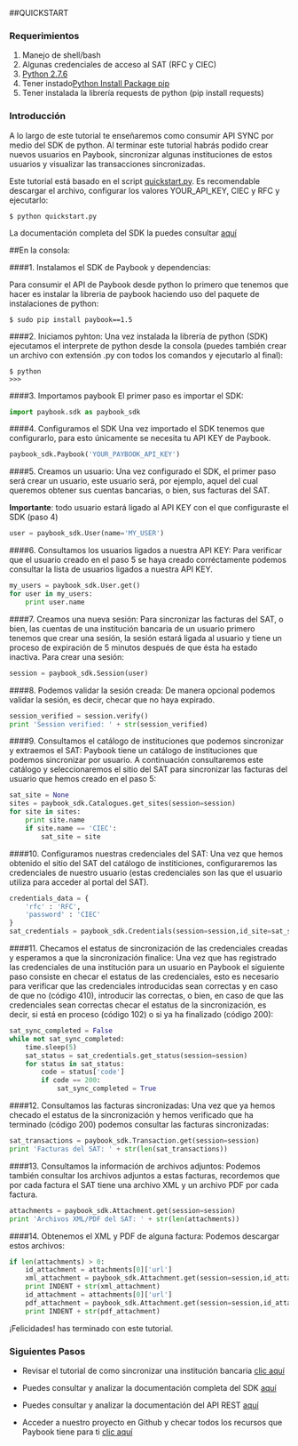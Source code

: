 
##QUICKSTART

### Requerimientos

1. Manejo de shell/bash
2. Algunas credenciales de acceso al SAT (RFC y CIEC)
3. [Python 2.7.6](https://www.python.org/downloads/)
4. Tener instado[Python Install Package pip](https://pip.pypa.io/en/stable/installing/)
5. Tener instalada la librería requests de python (pip install requests)


### Introducción

A lo largo de este tutorial te enseñaremos como consumir API SYNC por medio del SDK de python. Al terminar este tutorial habrás podido crear nuevos usuarios en Paybook, sincronizar algunas instituciones de estos usuarios y visualizar las transacciones sincronizadas.

Este tutorial está basado en el script [quickstart.py](https://github.com/Paybook/sync-py/blob/master/quickstart.py). Es recomendable descargar el archivo, configurar los valores YOUR_API_KEY, CIEC y RFC y ejecutarlo:

```
$ python quickstart.py
```

La documentación completa del SDK la puedes consultar [aquí](https://github.com/Paybook/sync-py/blob/master/readme.md) 

##En la consola:

####1. Instalamos el SDK de Paybook y dependencias:

Para consumir el API de Paybook desde python lo primero que tenemos que hacer es instalar la libreria de paybook haciendo uso del paquete de instalaciones de python:

```
$ sudo pip install paybook==1.5
```

####2. Iniciamos pyhton:
Una vez instalada la librería de python (SDK) ejecutamos el interprete de python desde la consola (puedes también crear un archivo con extensión .py con todos los comandos y ejecutarlo al final): 

```
$ python
>>>
```

####3. Importamos paybook
El primer paso es importar el SDK:

```python
import paybook.sdk as paybook_sdk
```

####4. Configuramos el SDK
Una vez importado el SDK tenemos que configurarlo, para esto únicamente se necesita tu API KEY de Paybook.

```python
paybook_sdk.Paybook('YOUR_PAYBOOK_API_KEY')
```

####5. Creamos un usuario:
Una vez configurado el SDK, el primer paso será crear un usuario, este usuario será, por ejemplo, aquel del cual queremos obtener sus cuentas bancarias, o bien, sus facturas del SAT.

**Importante**: todo usuario estará ligado al API KEY con el que configuraste el SDK (paso 4)

```python
user = paybook_sdk.User(name='MY_USER')
```

####6. Consultamos los usuarios ligados a nuestra API KEY:
Para verificar que el usuario creado en el paso 5 se haya creado corréctamente podemos consultar la lista de usuarios ligados a nuestra API KEY.

```python
my_users = paybook_sdk.User.get()
for user in my_users:
	print user.name
```

####7. Creamos una nueva sesión:
Para sincronizar las facturas del SAT, o bien, las cuentas de una institución bancaria de un usuario primero tenemos que crear una sesión, la sesión estará ligada al usuario y tiene un proceso de expiración de 5 minutos después de que ésta ha estado inactiva. Para crear una sesión:

```python
session = paybook_sdk.Session(user)
```

####8. Podemos validar la sesión creada:
De manera opcional podemos validar la sesión, es decir, checar que no haya expirado.

```python
session_verified = session.verify()
print 'Session verified: ' + str(session_verified)
```

####9. Consultamos el catálogo de instituciones que podemos sincronizar y extraemos el SAT:
Paybook tiene un catálogo de instituciones que podemos sincronizar por usuario. A continuación consultaremos este catálogo y seleccionaremos el sitio del SAT para sincronizar las facturas del usuario que hemos creado en el paso 5:

```python
sat_site = None
sites = paybook_sdk.Catalogues.get_sites(session=session)
for site in sites:
	print site.name
	if site.name == 'CIEC':
		sat_site = site
```

####10. Configuramos nuestras credenciales del SAT:
Una vez que hemos obtenido el sitio del SAT del catálogo de institiciones, configuraremos las credenciales de nuestro usuario (estas credenciales son las que el usuario utiliza para acceder al portal del SAT).

```python
credentials_data = {
	'rfc' : 'RFC',
	'password' : 'CIEC'
}
sat_credentials = paybook_sdk.Credentials(session=session,id_site=sat_site.id_site,credentials=credentials_data)
```

####11. Checamos el estatus de sincronización de las credenciales creadas y esperamos a que la sincronización finalice:
Una vez que has registrado las credenciales de una institución para un usuario en Paybook el siguiente paso consiste en checar el estatus de las credenciales, esto es necesario para verificar que las credenciales introducidas sean correctas y en caso de que no (código 410), introducir las correctas, o bien, en caso de que las credenciales sean correctas checar el estatus de la sincronización, es decir, si está en proceso (código 102) o si ya ha finalizado (código 200):

```python
sat_sync_completed = False
while not sat_sync_completed: 
	time.sleep(5)
	sat_status = sat_credentials.get_status(session=session)
	for status in sat_status:
		code = status['code']
		if code == 200:
			sat_sync_completed = True
```

####12. Consultamos las facturas sincronizadas:
Una vez que ya hemos checado el estatus de la sincronización y hemos verificado que ha terminado (código 200) podemos consultar las facturas sincronizadas:
```python
sat_transactions = paybook_sdk.Transaction.get(session=session)
print 'Facturas del SAT: ' + str(len(sat_transactions))
```

####13. Consultamos la información de archivos adjuntos:
Podemos también consultar los archivos adjuntos a estas facturas, recordemos que por cada factura el SAT tiene una archivo XML y un archivo PDF por cada factura.
```python
attachments = paybook_sdk.Attachment.get(session=session)
print 'Archivos XML/PDF del SAT: ' + str(len(attachments))
```

####14. Obtenemos el XML y PDF de alguna factura:
Podemos descargar estos archivos:
```python
if len(attachments) > 0:
	id_attachment = attachments[0]['url']
	xml_attachment = paybook_sdk.Attachment.get(session=session,id_attachment=id_attachment)
	print INDENT + str(xml_attachment)
	id_attachment = attachments[0]['url']
	pdf_attachment = paybook_sdk.Attachment.get(session=session,id_attachment=id_attachment)
	print INDENT + str(pdf_attachment)		
```

¡Felicidades! has terminado con este tutorial. 

### Siguientes Pasos

- Revisar el tutorial de como sincronizar una institución bancaria [clic aquí](https://github.com/Paybook/sync-py/blob/master/quickstart_bank.md)

- Puedes consultar y analizar la documentación completa del SDK [aquí](https://github.com/Paybook/sync-py/blob/master/readme.md)

- Puedes consultar y analizar la documentación del API REST [aquí](https://www.paybook.com/sync/docs#api-Overview)

- Acceder a nuestro proyecto en Github y checar todos los recursos que Paybook tiene para ti [clic aquí](https://github.com/Paybook)


























